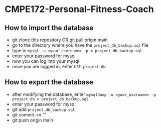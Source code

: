# CMPE172-Personal-Fitness-Coach

## How to import the database
- git clone this repository OR git pull origin main
- go to the directory where you have the `project_db_backup.sql` file
- type in `mysql -u <your_username> -p < project_db_backup.sql`
- enter your password for mysql
- now you can log into your mysql 
- once you are logged in, enter `USE project_db`

## How to export the database
- after modifying the database, enter `mysqldump -u <your_username> -p project_db > project_db_backup.sql`
- enter your password for mysql
- git add `project_db_backup.sql`
- git commit -m "<specific message like updated User table>"
- git push origin main
